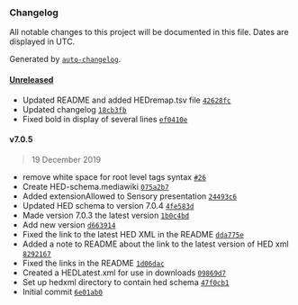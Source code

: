 ### Changelog

All notable changes to this project will be documented in this file. Dates are displayed in UTC.

Generated by [`auto-changelog`](https://github.com/CookPete/auto-changelog).

#### [Unreleased](https://github.com/VisLab/hed-specification-working/compare/v7.0.5...HEAD)

- Updated README and added HEDremap.tsv file [`42628fc`](https://github.com/VisLab/hed-specification-working/commit/42628fcbfa924245926559df6e730fdb447bff29)
- Updated changelog [`18cb3fb`](https://github.com/VisLab/hed-specification-working/commit/18cb3fb098067d0fb7c7e4b7b3660ee5b40845a8)
- Fixed bold in display of several lines [`ef0410e`](https://github.com/VisLab/hed-specification-working/commit/ef0410ea383552088b653b941af27c4300f3d6d4)

#### v7.0.5

> 19 December 2019

- remove white space for root level tags syntax [`#26`](https://github.com/VisLab/hed-specification-working/pull/26)
- Create HED-schema.mediawiki [`075a2b7`](https://github.com/VisLab/hed-specification-working/commit/075a2b702229eaec5f3bf91ae2c3eeb84a8a9cbe)
- Added extensionAllowed to Sensory presentation [`24493c6`](https://github.com/VisLab/hed-specification-working/commit/24493c6b810b703a21f93f3de288f914d980996e)
- Updated HED schema to version 7.0.4 [`4fe583d`](https://github.com/VisLab/hed-specification-working/commit/4fe583d52f98d99fda3c534d23204dc06a71dc87)
- Made version 7.0.3 the latest version [`1b0c4bd`](https://github.com/VisLab/hed-specification-working/commit/1b0c4bd5b0308aff57459b657bd5cce1557fd95a)
- Add new version [`d663914`](https://github.com/VisLab/hed-specification-working/commit/d6639141fdf36b7f950404009dfba46b73e1da99)
- Fixed the link to the latest HED XML in the README [`dda775e`](https://github.com/VisLab/hed-specification-working/commit/dda775ec680bd1bad3e3db0ee8fd468d8f966c62)
- Added a note to README about the link to the latest version of HED xml [`8292167`](https://github.com/VisLab/hed-specification-working/commit/8292167a5756f2259e78f515118e797dba2d8455)
- Fixed the links in the README [`1d06dac`](https://github.com/VisLab/hed-specification-working/commit/1d06dace80276094a49819edad5b95e33d45b741)
- Created a HEDLatest.xml for use in downloads [`09869d7`](https://github.com/VisLab/hed-specification-working/commit/09869d7bb428a5a6c42730b8b9704ae8bd5c1d37)
- Set up hedxml directory to contain hed schema [`47f0cb1`](https://github.com/VisLab/hed-specification-working/commit/47f0cb1b318414554e0b3648881d7bdcb17590b8)
- Initial commit [`6e01ab0`](https://github.com/VisLab/hed-specification-working/commit/6e01ab08346497c1b8810cfb07ae9cff388f2b84)
